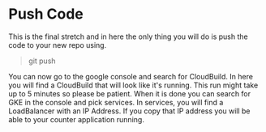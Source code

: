 # Push Code
This is the final stretch and in here the only thing you will do is push the code to your new repo using.

> git push <your remote> <your trigger branch>

You can now go to the google console and search for CloudBuild. In here you will find a CloudBuild that will look like it's running. This run might take up to 5 minutes so please be patient. When it is done you can search for GKE in the console and pick services. In services, you will find a LoadBalancer with an IP Address. If you copy that IP address you will be able to your counter application running.